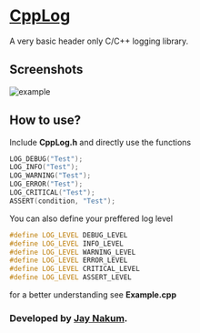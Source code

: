 # [CppLog](https://github.com/JayNakum/CppLog)
A very basic header only C/C++ logging library.  

## Screenshots
![example](https://user-images.githubusercontent.com/45930809/192085591-249148c3-6738-420d-9f0d-82d82f74f4e3.png)

## How to use?
Include **CppLog.h** and directly use the functions
```cpp
LOG_DEBUG("Test");
LOG_INFO("Test");
LOG_WARNING("Test");
LOG_ERROR("Test");
LOG_CRITICAL("Test");
ASSERT(condition, "Test");
```
You can also define your preffered log level
```cpp
#define LOG_LEVEL DEBUG_LEVEL
#define LOG_LEVEL INFO_LEVEL
#define LOG_LEVEL WARNING_LEVEL
#define LOG_LEVEL ERROR_LEVEL
#define LOG_LEVEL CRITICAL_LEVEL
#define LOG_LEVEL ASSERT_LEVEL
```
for a better understanding see **Example.cpp**

### Developed by [Jay Nakum](https://jaynakum.github.io/).
